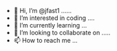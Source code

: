 - 👋 Hi, I’m @jfast1 ......
- 👀 I’m interested in coding ....
- 🌱 I’m currently learning ...
- 💞️ I’m looking to collaborate on .....
- 📫 How to reach me ...

<!---
jfast1/jfast1 is a ✨ special ✨ repository because its `README.md` (this file) appears on your GitHub profile.
You can click the Preview link to take a look at your changes.
--->
